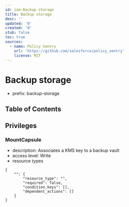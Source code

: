 ```yaml
---
id: iam-Backup storage
title: Backup storage
desc: ''
updated: '0'
created: '0'
stub: false
toc: true
sources:
  - name: Policy Sentry
    url: 'https://github.com/salesforce/policy_sentry'
    license: MIT
---
```

# Backup storage
- prefix: backup-storage

## Table of Contents

## Privileges
### MountCapsule
- description: Associates a KMS key to a backup vault
- access level: Write
- resource types
```
{
    "": {
        "resource_type": "",
        "required": false,
        "condition_keys": [],
        "dependent_actions": []
    }
}
```
